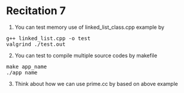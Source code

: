 # Recitation 7

1. You can test memory use of linked_list_class.cpp example by

<pre>
g++ linked_list.cpp -o test
valgrind ./test.out
</pre>

2. You can test to compile multiple source codes by makefile

<pre>
make app_name
./app_name
</pre>

3. Think about how we can use prime.cc by based on above example
